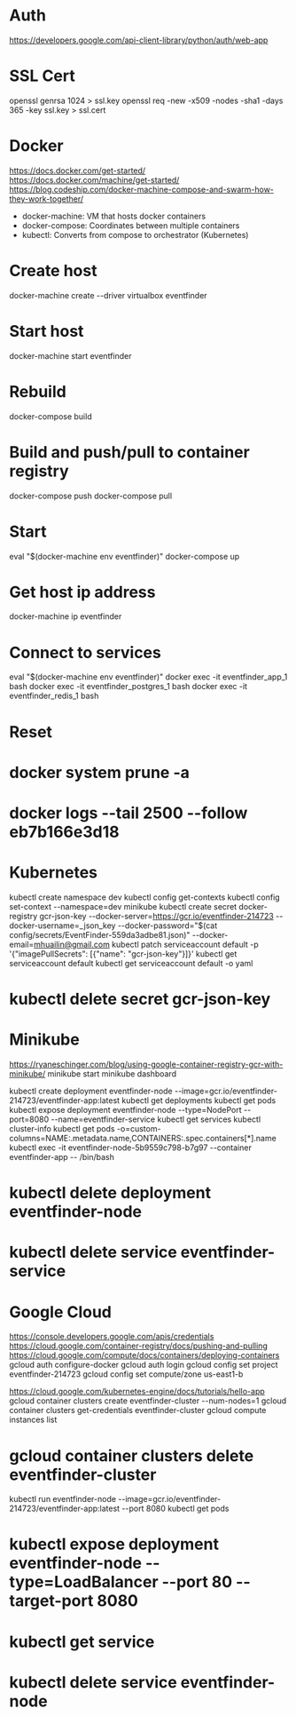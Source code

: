 # Auth
https://developers.google.com/api-client-library/python/auth/web-app

# SSL Cert
openssl genrsa 1024 > ssl.key
openssl req -new -x509 -nodes -sha1 -days 365 -key ssl.key > ssl.cert

# Docker
https://docs.docker.com/get-started/
https://docs.docker.com/machine/get-started/
https://blog.codeship.com/docker-machine-compose-and-swarm-how-they-work-together/
* docker-machine: VM that hosts docker containers
* docker-compose: Coordinates between multiple containers
* kubectl: Converts from compose to orchestrator (Kubernetes)

# Create host
docker-machine create --driver virtualbox eventfinder

# Start host
docker-machine start eventfinder

# Rebuild
docker-compose build

# Build and push/pull to container registry
docker-compose push
docker-compose pull

# Start
eval "$(docker-machine env eventfinder)"
docker-compose up

# Get host ip address
docker-machine ip eventfinder

# Connect to services
eval "$(docker-machine env eventfinder)"
docker exec -it eventfinder_app_1 bash
docker exec -it eventfinder_postgres_1 bash
docker exec -it eventfinder_redis_1 bash

# Reset
# docker system prune -a

# docker logs --tail 2500 --follow eb7b166e3d18

# Kubernetes
kubectl create namespace dev
kubectl config get-contexts
kubectl config set-context --namespace=dev minikube
kubectl create secret docker-registry gcr-json-key --docker-server=https://gcr.io/eventfinder-214723 --docker-username=_json_key --docker-password="$(cat config/secrets/EventFinder-559da3adbe81.json)" --docker-email=mhuailin@gmail.com
kubectl patch serviceaccount default -p '{"imagePullSecrets": [{"name": "gcr-json-key"}]}'
kubectl get serviceaccount default
kubectl get serviceaccount default -o yaml
# kubectl delete secret gcr-json-key

# Minikube
https://ryaneschinger.com/blog/using-google-container-registry-gcr-with-minikube/
minikube start
minikube dashboard

kubectl create deployment eventfinder-node --image=gcr.io/eventfinder-214723/eventfinder-app:latest
kubectl get deployments
kubectl get pods
kubectl expose deployment eventfinder-node --type=NodePort --port=8080 --name=eventfinder-service
kubectl get services
kubectl cluster-info
kubectl get pods -o=custom-columns=NAME:.metadata.name,CONTAINERS:.spec.containers[*].name
kubectl exec -it eventfinder-node-5b9559c798-b7g97 --container eventfinder-app -- /bin/bash
# kubectl delete deployment eventfinder-node
# kubectl delete service eventfinder-service

# Google Cloud
https://console.developers.google.com/apis/credentials
https://cloud.google.com/container-registry/docs/pushing-and-pulling
https://cloud.google.com/compute/docs/containers/deploying-containers
gcloud auth configure-docker
gcloud auth login
gcloud config set project eventfinder-214723
gcloud config set compute/zone us-east1-b

https://cloud.google.com/kubernetes-engine/docs/tutorials/hello-app
gcloud container clusters create eventfinder-cluster --num-nodes=1
gcloud container clusters get-credentials eventfinder-cluster
gcloud compute instances list
# gcloud container clusters delete eventfinder-cluster

kubectl run eventfinder-node --image=gcr.io/eventfinder-214723/eventfinder-app:latest --port 8080
kubectl get pods
# kubectl expose deployment eventfinder-node --type=LoadBalancer --port 80 --target-port 8080
# kubectl get service
# kubectl delete service eventfinder-node